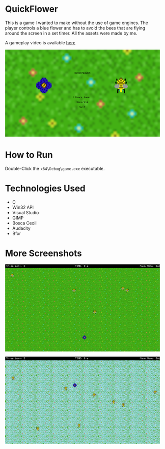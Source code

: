 # QuickFlower

This is a game I wanted to make without the use of game engines. The player controls a blue flower and has to avoid the bees that are flying around the screen in a set timer. All the assets were made by me.

A gameplay video is available [here](https://youtu.be/UYTEnszqbYk)

![menu](/readme_imgs/menu.png)

# How to Run

Double-Click the <code>x64\Debug\game.exe</code> executable.

# Technologies Used

- C
- Win32 API
- Visual Studio
- GIMP
- Bosca Ceoil
- Audacity
- Bfxr

# More Screenshots

![1](/readme_imgs/1.png)

![2](/readme_imgs/2.png)